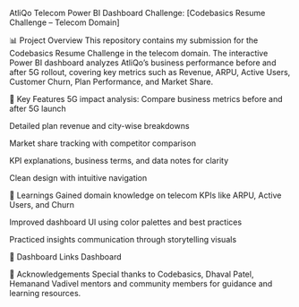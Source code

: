 AtliQo Telecom Power BI Dashboard
Challenge: [Codebasics Resume Challenge – Telecom Domain]

📊 Project Overview
This repository contains my submission for the Codebasics Resume Challenge in the telecom domain.
The interactive Power BI dashboard analyzes AtliQo’s business performance before and after 5G rollout, covering key metrics such as Revenue, ARPU, Active Users, Customer Churn, Plan Performance, and Market Share.

🚀 Key Features
5G impact analysis: Compare business metrics before and after 5G launch

Detailed plan revenue and city-wise breakdowns

Market share tracking with competitor comparison

KPI explanations, business terms, and data notes for clarity

Clean design with intuitive navigation

📝 Learnings
Gained domain knowledge on telecom KPIs like ARPU, Active Users, and Churn

Improved dashboard UI using color palettes and best practices

Practiced insights communication through storytelling visuals


📂 Dashboard Links
Dashboard

🙏 Acknowledgements
Special thanks to Codebasics, Dhaval Patel, Hemanand Vadivel mentors and community members for guidance and learning resources.

